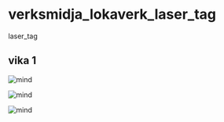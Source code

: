 # verksmidja_lokaverk_laser_tag
laser_tag

<h2>vika 1</h2>

![mind](https://user-images.githubusercontent.com/63102077/235329521-c8433173-eeb9-4f13-9ffa-13eac5214758.jpg)



![mind](https://user-images.githubusercontent.com/63102077/235330336-ba438d47-d745-4091-befb-068961b51f2d.jpg)

![mind](https://user-images.githubusercontent.com/63102077/235330340-b18242d6-cde4-4053-9676-e37b72d659a6.jpg)

